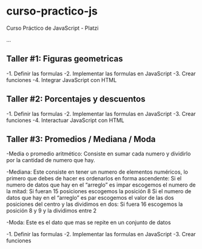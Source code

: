 # curso-practico-js
Curso Práctico de JavaScript - Platzi

...

## Taller #1: Figuras geometricas

-1. Definir las formulas
-2. Implementar las formulas en JavaScript
-3. Crear funciones
-4. Integrar JavaScript con HTML


## Taller #2: Porcentajes y descuentos
-1. Definir las formulas
-2. Implementar las formulas en JavaScript
-3. Crear funciones
-4. Interactuar JavaScript con HTML


## Taller #3: Promedios / Mediana / Moda
-Media o promedio aritmético: Consiste en sumar cada numero y dividirlo por la cantidad de numero que hay.

-Mediana: Este consiste en tener un numero de elementos numéricos, lo primero que debes de hacer es ordenarlos en forma ascendente:
Si el numero de datos que hay en el “arreglo” es impar escogemos el numero de la mitad: Si fueran 15 posiciones escogemos la posición 8
Si el numero de datos que hay en el “arreglo” es par escogemos el valor de las dos posiciones del centro y las dividimos en dos: Si fuera 16 escogemos la posición 8 y 9 y la dividimos entre 2

-Moda: Este es el dato que mas se repite en un conjunto de datos

-1. Definir las formulas
-2. Implementar las formulas en JavaScript
-3. Crear funciones